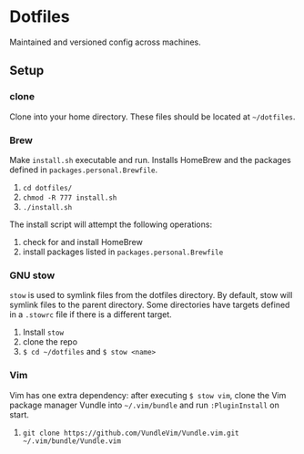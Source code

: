 # Dotfiles
Maintained and versioned config across machines.

## Setup

### clone
Clone into your home directory. These files should be located at `~/dotfiles`.

### Brew
Make `install.sh` executable and run. Installs HomeBrew and the packages
defined in `packages.personal.Brewfile`.

1. `cd dotfiles/`
1. `chmod -R 777 install.sh`
1. `./install.sh`

The install script will attempt the following operations:
1. check for and install HomeBrew
1. install packages listed in `packages.personal.Brewfile`

### GNU stow
`stow` is used to symlink files from the dotfiles directory. By default, stow
will symlink files to the parent directory. Some directories have targets
defined in a `.stowrc` file if there is a different target.

1. Install `stow`
1. clone the repo
1. `$ cd ~/dotfiles` and `$ stow <name>`

### Vim
Vim has one extra dependency: after executing `$ stow vim`, clone the Vim
package manager Vundle into `~/.vim/bundle` and run `:PluginInstall` on start.

1. `git clone https://github.com/VundleVim/Vundle.vim.git ~/.vim/bundle/Vundle.vim`

